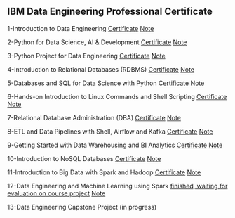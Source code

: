 ## IBM Data Engineering Professional Certificate

1-Introduction to Data Engineering [Certificate](https://coursera.org/share/70c13833cae92619984eff3c524cd152) [Note]()

2-Python for Data Science, AI & Development [Certificate](https://coursera.org/share/433c1d95b6f3f9c372a1652ddda3055e)  [Note]()

3-Python Project for Data Engineering [Certificate](https://coursera.org/share/4232edcb2c2ef2187af27fbd925c9bd0) [Note]()

4-Introduction to Relational Databases (RDBMS) [Certificate](https://coursera.org/share/57a5ae10e9ddcacb57c78e0a5c812f93) [Note]()

5-Databases and SQL for Data Science with Python [Certificate](https://coursera.org/share/51e7df85eb1c6ff62955953f6768b9ef) [Note]()

6-Hands-on Introduction to Linux Commands and Shell Scripting [Certificate](https://coursera.org/share/556e49ef95022c4967b46fc7fb5466ad) [Note]()

7-Relational Database Administration (DBA) [Certificate](https://coursera.org/share/27696a03a3f7670c1512f6eb008b44b0) [Note]()

8-ETL and Data Pipelines with Shell, Airflow and Kafka [Certificate](https://coursera.org/share/0ee64bc932fd59711187d2fc120e3abe) [Note]()

9-Getting Started with Data Warehousing and BI Analytics [Certificate](https://coursera.org/share/07547b7c2f1c96e58d989db13fe3b9e4) [Note]()

10-Introduction to NoSQL Databases [Certificate](https://coursera.org/share/418987686631649ab4f9f1775c952f01) [Note]()

11-Introduction to Big Data with Spark and Hadoop [Certificate](https://coursera.org/share/6c954c0b55fc77169346fb233eca7d71) [Note]()

12-Data Engineering and Machine Learning using Spark [finished, waiting for evaluation on course project](https://github.com/XYU1204/ibm-data-eng/blob/main/image.png) [Note]()

13-Data Engineering Capstone Project (in progress)

